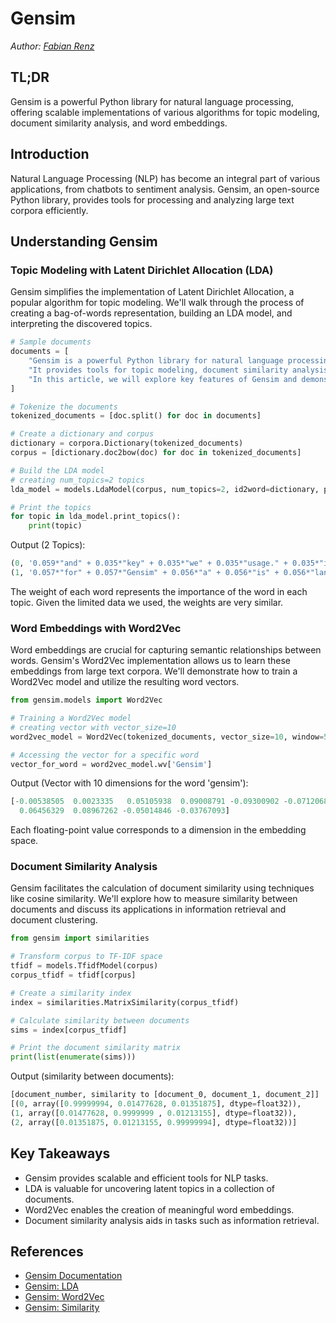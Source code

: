 # Gensim

_Author: [Fabian Renz](mailto:fa721ren@htwg-konstanz.de)_

## TL;DR

Gensim is a powerful Python library for natural language processing, offering scalable implementations of various algorithms for topic modeling, document similarity analysis, and word embeddings.

## Introduction

Natural Language Processing (NLP) has become an integral part of various applications, from chatbots to sentiment analysis. Gensim, an open-source Python library, provides tools for processing and analyzing large text corpora efficiently.

## Understanding Gensim

### Topic Modeling with Latent Dirichlet Allocation (LDA)

Gensim simplifies the implementation of Latent Dirichlet Allocation, a popular algorithm for topic modeling. We'll walk through the process of creating a bag-of-words representation, building an LDA model, and interpreting the discovered topics.

```python
# Sample documents
documents = [
    "Gensim is a powerful Python library for natural language processing.",
    "It provides tools for topic modeling, document similarity analysis, and word embeddings.",
    "In this article, we will explore key features of Gensim and demonstrate its usage.",
]

# Tokenize the documents
tokenized_documents = [doc.split() for doc in documents]

# Create a dictionary and corpus
dictionary = corpora.Dictionary(tokenized_documents)
corpus = [dictionary.doc2bow(doc) for doc in tokenized_documents]

# Build the LDA model
# creating num_topics=2 topics
lda_model = models.LdaModel(corpus, num_topics=2, id2word=dictionary, passes=10)

# Print the topics
for topic in lda_model.print_topics():
    print(topic)
```

Output (2 Topics):

```python
(0, '0.059*"and" + 0.035*"key" + 0.035*"we" + 0.035*"usage." + 0.035*"its" + 0.035*"of" + 0.035*"this" + 0.035*"features" + 0.035*"will" + 0.035*"explore"')
(1, '0.057*"for" + 0.057*"Gensim" + 0.056*"a" + 0.056*"is" + 0.056*"language" + 0.056*"natural" + 0.056*"library" + 0.056*"processing." + 0.056*"Python" + 0.056*"powerful"')
```

The weight of each word represents the importance of the word in each topic. Given the limited data we used, the weights are very similar.

### Word Embeddings with Word2Vec

Word embeddings are crucial for capturing semantic relationships between words. Gensim's Word2Vec implementation allows us to learn these embeddings from large text corpora. We'll demonstrate how to train a Word2Vec model and utilize the resulting word vectors.

```python
from gensim.models import Word2Vec

# Training a Word2Vec model
# creating vector with vector_size=10
word2vec_model = Word2Vec(tokenized_documents, vector_size=10, window=5, min_count=1, workers=4)

# Accessing the vector for a specific word
vector_for_word = word2vec_model.wv['Gensim']
```

Output (Vector with 10 dimensions for the word 'gensim'):

```python
[-0.00538505  0.0023335   0.05105938  0.09008791 -0.09300902 -0.07120689
  0.06456329  0.08967262 -0.05014846 -0.03767093]
```

Each floating-point value corresponds to a dimension in the embedding space.

### Document Similarity Analysis

Gensim facilitates the calculation of document similarity using techniques like cosine similarity. We'll explore how to measure similarity between documents and discuss its applications in information retrieval and document clustering.

```python
from gensim import similarities

# Transform corpus to TF-IDF space
tfidf = models.TfidfModel(corpus)
corpus_tfidf = tfidf[corpus]

# Create a similarity index
index = similarities.MatrixSimilarity(corpus_tfidf)

# Calculate similarity between documents
sims = index[corpus_tfidf]

# Print the document similarity matrix
print(list(enumerate(sims)))
```

Output (similarity between documents):

```python
[document_number, similarity to [document_0, document_1, document_2]]
[(0, array([0.99999994, 0.01477628, 0.01351875], dtype=float32)),
(1, array([0.01477628, 0.9999999 , 0.01213155], dtype=float32)),
(2, array([0.01351875, 0.01213155, 0.99999994], dtype=float32))]
```

## Key Takeaways

- Gensim provides scalable and efficient tools for NLP tasks.
- LDA is valuable for uncovering latent topics in a collection of documents.
- Word2Vec enables the creation of meaningful word embeddings.
- Document similarity analysis aids in tasks such as information retrieval.

## References

- [Gensim Documentation](https://radimrehurek.com/gensim/)
- [Gensim: LDA](https://radimrehurek.com/gensim/auto_examples/tutorials/run_lda.html)
- [Gensim: Word2Vec](https://radimrehurek.com/gensim/models/word2vec.html)
- [Gensim: Similarity](https://radimrehurek.com/gensim/auto_examples/core/run_similarity_queries.html)
